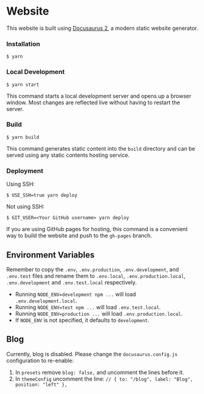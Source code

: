 # Website

This website is built using [Docusaurus 2](https://docusaurus.io/), a modern static website generator.

### Installation

```
$ yarn
```

### Local Development

```
$ yarn start
```

This command starts a local development server and opens up a browser window. Most changes are reflected live without having to restart the server.

### Build

```
$ yarn build
```

This command generates static content into the `build` directory and can be served using any static contents hosting service.

### Deployment

Using SSH:

```
$ USE_SSH=true yarn deploy
```

Not using SSH:

```
$ GIT_USER=<Your GitHub username> yarn deploy
```

If you are using GitHub pages for hosting, this command is a convenient way to build the website and push to the `gh-pages` branch.

## Environment Variables

Remember to copy the `.env`, `.env.production`, `.env.development`, and `.env.test` files and rename them to `.env.local`, `.env.production.local`, `.env.development` and `.env.test.local` respectively.

- Running `NODE_ENV=development npm ...` will load `.env.development.local`.
- Running `NODE_ENV=test npm ...` will load `.env.test.local`.
- Running `NODE_ENV=production ...` will load `.env.production.local`.
- If `NODE_ENV` is not specified, it defaults to `development`.

## Blog

Currently, blog is disabled. Please change the `docusaurus.config.js` configuration to re-enable:

1. In `presets` remove `blog: false,` and uncomment the lines before it.
2. In `themeConfig` uncomment the line: `// { to: "/blog", label: "Blog", position: "left" },
`
